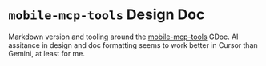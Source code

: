 # `mobile-mcp-tools` Design Doc

Markdown version and tooling around the [mobile-mcp-tools](https://docs.google.com/document/d/1dzNGOAdjdRqh3xN1OdUoxikz0yJ7ugXlqKB6kk6dl2M/edit?usp=sharing) GDoc. AI assitance in design and doc formatting seems to work better in Cursor than Gemini, at least for me.
